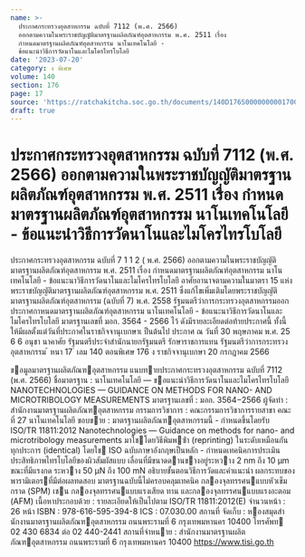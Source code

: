 ```yaml
---
name: >-
  ประกาศกระทรวงอุตสาหกรรม ฉบับที่ 7112 (พ.ศ. 2566)
  ออกตามความในพระราชบัญญัติมาตรฐานผลิตภัณฑ์อุตสาหกรรม พ.ศ. 2511 เรื่อง
  กำหนดมาตรฐานผลิตภัณฑ์อุตสาหกรรม นาโนเทคโนโลยี -
  ข้อแนะนำวิธีการวัดนาโนและไมโครไทรโบโลยี
date: '2023-07-20'
category: ง พิเศษ
volume: 140
section: 176
page: 17
source: 'https://ratchakitcha.soc.go.th/documents/140D176S0000000001700.pdf'
draft: true
---
```


# ประกาศกระทรวงอุตสาหกรรม ฉบับที่ 7112 (พ.ศ. 2566) ออกตามความในพระราชบัญญัติมาตรฐานผลิตภัณฑ์อุตสาหกรรม พ.ศ. 2511 เรื่อง กำหนดมาตรฐานผลิตภัณฑ์อุตสาหกรรม นาโนเทคโนโลยี - ข้อแนะนำวิธีการวัดนาโนและไมโครไทรโบโลยี

ประกาศกระทรวงอุตสาหกรรม ฉบับที่ 7 1 1 2 ( พ.ศ. 2566) ออกตามความในพระราชบัญญัติมาตรฐานผลิตภัณฑ์อุตสาหกรรม พ.ศ. 2511 เรื่อง กำหนดมาตรฐานผลิตภัณฑ์อุตสาหกรรม นาโนเทคโนโลยี - ข้อแนะนาวิธีการวัดนาโนและไมโครไทรโบโลยี อาศัยอานาจตามความในมาตรา 15 แห่งพระราชบัญญัติมาตรฐานผลิตภัณฑ์อุตสาหกรรม พ.ศ. 2511 ซึ่งแก้ไขเพิ่มเติมโดยพระราชบัญญัติมาตรฐานผลิตภัณฑ์อุตสาหกรรม (ฉบับที่ 7) พ.ศ. 2558 รัฐมนตรีว่าการกระทรวงอุตสาหกรรมออกประกาศกาหนดมาตรฐานผลิตภัณฑ์อุตสาหกรรม นาโนเทคโนโลยี - ข้อแนะนาวิธีการวัดนาโนและไมโครไทรโบโลยี มาตรฐานเลขที่ มอก. 3564 - 2566 ไว้ ดังมีรายละเอียดต่อท้ายประกาศนี้ ทั้งนี้ ให้มีผลตั้งแต่วันที่ประกาศในราชกิจจานุเบกษาเ ป็นต้นไป ประกาศ ณ วันที่ 30 พฤษภาคม พ.ศ. 25 6 6 อนุชา นาคาศัย รัฐมนตรีประจำสำนักนายกรัฐมนตรี รักษาราชการแทน รัฐมนตรีว่าการกระทรวงอุตสาหกรรม ้ หนา 17 ่ เลม 140 ตอนพิเศษ 176 ง ราชกิจจานุเบกษา 20 กรกฎาคม 2566

ขอมูลมาตรฐานผลิตภัณฑอุตสาหกรรม แนบทายประกาศกระทรวงอุตสาหกรรม ฉบับที่ 7112 (พ.ศ. 2566) ชื่อมาตรฐาน : นาโนเทคโนโลยี — ขอแนะนําวิธีการวัดนาโนและไมโครไทรโบโลยี NANOTECHNOLOGIES — GUIDANCE ON METHODS FOR NANO- AND MICROTRIBOLOGY MEASUREMENTS มาตรฐานเลขที่ : มอก. 3564−2566 ผู้จัดทํา : สํานักงานมาตรฐานผลิตภัณฑอุตสาหกรรม กรรมการวิชาการ : คณะกรรมการวิชาการรายสาขา คณะ ที่ 27 นาโนเทคโนโลยี ขอบขาย : มาตรฐานผลิตภัณฑอุตสาหกรรมนี้ - กําหนดขึ้นโดยรับ ISO/TR 11811:2012 Nanotechnologies — Guidance on methods for nano- and microtribology measurements มาใชโดยวิธีพิมพซ้ํา (reprinting) ในระดับเหมือนกัน ทุกประการ (identical) โดยใช ISO ฉบับภาษาอังกฤษเป็นหลัก - กําหนดเทคนิคการประเมินประสิทธิภาพไทรโบโลยีของผิวสัมผัสแบบ เลื่อนที่มีขนาดดานขางอยู่ระหวาง 2 nm ถึง 10 μm ขณะที่มีแรงกด ระหวาง 50 μN ถึง 100 mN อธิบายขั้นตอนวิธีการวัดและคําแนะนํา ผลกระทบของพารามิเตอรที่มีต่อผลทดสอบ มาตรฐานฉบับนี้ไม่ครอบคลุมเทคนิค กลองจุลทรรศนแบบหัวเข็มกราด (SPM) เชน กลองจุลทรรศนแบบแรงเสียด ทาน และกลองจุลทรรศนแบบแรงอะตอม (AFM) เนื้อหาประกอบด้วย : รายละเอียดให้เป็นไปตาม ISO/TR 11811:2012(E) จํานวนหน้า : 26 หน้า ISBN : 978-616-595-394-8 ICS : 07.030.00 สถานที่ จัดเก็บ : หองสมุดสํานักงานมาตรฐานผลิตภัณฑอุตสาหกรรม ถนนพระรามที่ 6 กรุงเทพมหานคร 10400 โทรศัพท 02 430 6834 ต่อ 02 440-2441 สถานที่จําหนาย : สํานักงานมาตรฐานผลิตภัณฑอุตสาหกรรม ถนนพระรามที่ 6 กรุงเทพมหานคร 10400 https://www.tisi.go.th
